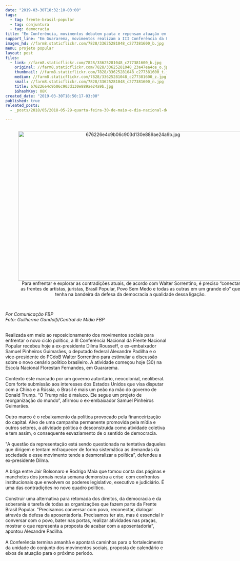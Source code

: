 ```yaml
---
date: "2019-03-30T18:32:10-03:00"
tags:
  - tag: frente-brasil-popular
  - tag: conjuntura
  - tag: democracia
title: "Em Conferência, movimentos debatem pauta e repensam atuação em novo ciclo político"
support_line: "Em Guararema, movimentos realizam a III Conferência da Frente Brasil Popular\n\n"
images_hd: //farm8.staticflickr.com/7828/33625281048_c277381600_b.jpg
menu: projeto popular
layout: post
files:
  - link: //farm8.staticflickr.com/7828/33625281048_c277381600_b.jpg
    original: //farm8.staticflickr.com/7828/33625281048_23a47ea4ce_o.jpg
    thumbnail: //farm8.staticflickr.com/7828/33625281048_c277381600_t.jpg
    medium: //farm8.staticflickr.com/7828/33625281048_c277381600_z.jpg
    small: //farm8.staticflickr.com/7828/33625281048_c277381600_n.jpg
    title: 676226e4c9b06c903d130e889ae24a9b.jpg
    $$hashKey: 08K
created_date: "2019-03-30T18:50:17-03:00"
published: true
releated_posts:
  - _posts/2018/05/2018-05-29-quarta-feira-30-de-maio-e-dia-nacional-de-luta.md

---
```

<div style="text-align:center">
<figure class="image" style="display:inline-block"><img alt="676226e4c9b06c903d130e889ae24a9b.jpg" height="466" src="//farm8.staticflickr.com/7828/33625281048_c277381600_b.jpg" width="700" />
<figcaption>&nbsp;Para enfrentar e explorar as contradi&ccedil;&otilde;es atuais, de acordo com Walter Sorrentino, &eacute; preciso &ldquo;conectar as frentes de artistas, juristas, Brasil Popular, Povo Sem Medo e todas as outras em um grande elo&rdquo; que tenha na bandeira da defesa da democracia a qualidade dessa liga&ccedil;&atilde;o.</figcaption>
</figure>
</div>

<p><br />
<em>Por Comunica&ccedil;&atilde;o FBP<br />
Foto: Guilherme Gandolfi/Central de M&iacute;dia FBP</em><br />
&nbsp;</p>

<p>Realizada em meio ao reposicionamento dos movimentos sociais para enfrentar o novo ciclo pol&iacute;tico, a III Confer&ecirc;ncia Nacional da Frente Nacional Popular recebeu hoje a ex-presidente Dilma Rousseff, o ex-embaixador Samuel Pinheiros Guimar&atilde;es, o deputado federal Alexandre Padilha e o vice-presidente do PCdoB Walter Sorrentino para estimular a discuss&atilde;o sobre o novo cen&aacute;rio pol&iacute;tico brasileiro. A atividade come&ccedil;ou hoje (30) na Escola Nacional Florestan Fernandes, em Guararema.<br />
&nbsp;<br />
Contexto este marcado por um governo autorit&aacute;rio, neocolonial, neoliberal. Com forte submiss&atilde;o aos interesses dos Estados Unidos que visa disputar com a China e a R&uacute;ssia, o Brasil &eacute; mais um pe&atilde;o na m&atilde;o do governo de Donald Trump. &ldquo;O Trump n&atilde;o &eacute; maluco. Ele segue um projeto de reorganiza&ccedil;&atilde;o do mundo&rdquo;, afirmou o ex-embaixador Samuel Pinheiros Guimar&atilde;es.<br />
&nbsp;<br />
Outro marco &eacute; o rebaixamento da pol&iacute;tica provocado pela financeiriza&ccedil;&atilde;o do capital. Alvo de uma campanha permanente promovida pela m&iacute;dia e outros setores, a atividade pol&iacute;tica &eacute; desconstru&iacute;da como atividade coletiva e tem assim, o consequente esvaziamento de o sentido de democracia.&nbsp;<br />
&nbsp;<br />
&quot;A quest&atilde;o da representa&ccedil;&atilde;o est&aacute; sendo questionada na tentativa daqueles que dirigem&nbsp;e tentam enfraquecer de forma sistem&aacute;tica as demandas da sociedade e esse movimento tende a desmoralizar a pol&iacute;tica&rdquo;, defendeu a ex-presidente Dilma.<br />
&nbsp;<br />
A briga entre Jair Bolsonaro e Rodrigo Maia que tomou conta das p&aacute;ginas e manchetes dos jornais nesta semana demonstra a crise&nbsp; com confrontos institucionais que envolvem os poderes legislativo, executivo e judici&aacute;rio. &Eacute; uma das contradi&ccedil;&otilde;es no novo quadro pol&iacute;tico.<br />
<br />
Construir uma alternativa para retomada dos direitos, da democracia e da soberania &eacute; tarefa de todas as organiza&ccedil;&otilde;es que fazem parte da Frente Brasil Popular. &quot;Precisamos conversar com povo, reconectar, dialogar atrav&eacute;s da&nbsp;defesa da aposentadoria. Precisamos ter ato, mas &eacute; essencial ir conversar com o povo, bater nas portas, realizar atividades nas pra&ccedil;as, mostrar o que representa a proposta de acabar com a aposentadoria&rdquo;, apontou Alexandre Padilha.<br />
&nbsp;<br />
A Confer&ecirc;ncia termina&nbsp;amanh&atilde; e apontar&aacute; caminhos para o fortalecimento da unidade do conjunto dos movimentos sociais, proposta de calend&aacute;rio e eixos de atua&ccedil;&atilde;o para o pr&oacute;ximo per&iacute;odo.</p>
